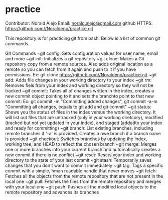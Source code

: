 # practice

Contributor: Norald Alejo
  Email: norald.alejo@gmail.com
  github HTTPS: https://github.com//Noraldeno/practice.git

This repository is for practicing git from bash. Below is a list of common git commands.

Git Commands
  ~git config: Sets configuration values for user name, email and more
  ~git init: Initializes a git repository
  ~git clone: Makes a Git repository copy from a remote sources. Also adds original location as a remote so you can fetch from it again and push to it if you have permissions. Ex: git clone https://github.com//Noraldeno/practice.git
  ~git add: Adds file changes in your working directory to your index
  ~git rm: Removes fiels from your index and working directory so they will not be tracked
  ~git commit: Takes all of changes written in the index, creates a new commit object pointing to it and sets the branchto point to that new commit: Ex: git commit -m "Committing added changes", git commit -a-m "Committing all changes, equals to git add and git commit"
  ~git status: Shows you the status of files in the index versus the working directory. It will list out files that are untracked (only in your working diretcory), modified (tracked but not yet updated in your index), and staged (addedto your index and ready for committing)
  ~git branch: List existing branches, including remote branches if '-a' is provided. Creates a nwe branch if a branch name is provided
  ~git checkout: Switches branches by updating the index, working tree, and HEAD to reflect the chosen branch
  ~git merge: Merges one or more branches into your current branch and automatically creates a new commit if there is no conflict
  ~git reset: Resets your index and working directory to the state of your last commit
  ~git stash: Temporarily saves changes that you don't want to commit immediately
  ~git tag: Tags a specific commit with a simple, hman readable handle that never moves
  ~git fetch: Fetches all the objects from the remote repository that are not present in the local one
  ~git pull: Fetches the files from the remote repository and merges with your local one
  ~git push: Pushes all the modified local objects to the remote repository and advances its branches
